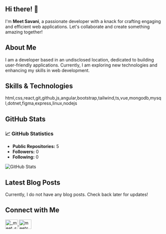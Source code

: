 ## Hi there! 👋

I'm **Meet Savani**, a passionate developer with a knack for crafting engaging and efficient web applications. Let's collaborate and create something amazing together!

## About Me

I am a developer based in an undisclosed location, dedicated to building user-friendly applications. Currently, I am exploring new technologies and enhancing my skills in web development.

## Skills & Technologies

html,css,react,git,github,js,angular,bootstrap,tailwind,ts,vue,mongodb,mysql,dotnet,figma,express,linux,nodejs

## GitHub Stats

### 📈 GitHub Statistics

- **Public Repositories:** 5
- **Followers:** 0
- **Following:** 0

![GitHub Stats](https://github-readme-stats.vercel.app/api?username=meetsavani07&show_icons=true&theme=radical)

## Latest Blog Posts

Currently, I do not have any blog posts. Check back later for updates!

## Connect with Me

<a href="https://instagram.com/_meet_savani_" target="blank">
	<img align="center" src="https://raw.githubusercontent.com/rahuldkjain/github-profile-/master/src/images/icons/Social/instagram.svg"
		alt="_meet_savani_" height="30" width="40" />
</a>
<a href="https://twitter.com/meetsavani07" target="blank">
	<img align="center" src="https://raw.githubusercontent.com/rahuldkjain/github-profile-/master/src/images/icons/Social/twitter.svg"
		alt="meetsavani07" height="30" width="40" />
</a>
